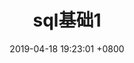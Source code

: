 ---
layout: post
title:  "sql基础1"
date:   2019-04-18 19:23:01 +0800
categories: notes sql base
tags: sql SQL 运算符
excerpt: "SQL简介与运算符"
---